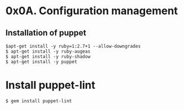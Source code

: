 # 0x0A. Configuration management

## Installation of puppet
```
$apt-get install -y ruby=1:2.7+1 --allow-downgrades
$ apt-get install -y ruby-augeas
$ apt-get install -y ruby-shadow
$ apt-get install -y puppet
```
# Install puppet-lint
```
$ gem install puppet-lint
```
